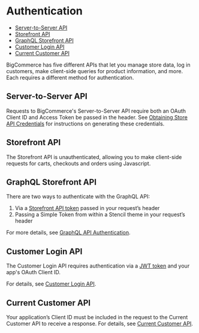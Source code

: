 # Authentication

<div class="otp" id="no-index">

- [Server-to-Server API](#server-to-server-api)
- [Storefront API](#storefront-api)
- [GraphQL Storefront API](#graphql-storefront-api)
- [Customer Login API](#customer-login-api)
- [Current Customer API](#current-customer-api)

</div>

BigCommerce has five different APIs that let you manage store data, log in customers, make client-side queries for product information, and more. Each requires a different method for authentication.

## Server-to-Server API

Requests to BigCommerce's Server-to-Server API require both an OAuth Client ID and Access Token be passed in the header. See [Obtaining Store API Credentials](https://developer.bigcommerce.com/api-docs/getting-started/authentication#obtaining-store-api-credentials) for instructions on generating these credentials.

## Storefront API
The Storefront API is unauthenticated, allowing you to make client-side requests for carts, checkouts and orders using Javascript. 

## GraphQL Storefront API
There are two ways to authenticate with the GraphQL API:
1. Via a [Storefront API token](https://developer.bigcommerce.com/api-reference/cart-checkout/storefront-api-token/api-token/createtoken) passed in your request’s header
2. Passing a Simple Token from within a Stencil theme in your request’s header

For more details, see [GraphQL API Authentication](https://developer.bigcommerce.com/api-docs/storefront/graphql/graphql-storefront-api-overview#authentication).

## Customer Login API

The Customer Login API requires authentication via a [JWT token](https://jwt.io/) and your app's OAuth Client ID.

For details, see [Customer Login API](https://developer.bigcommerce.com/api-docs/customers/customer-login-api).

## Current Customer API

Your application’s Client ID must be included in the request to the Current Customer API to receive a response. For details, see [Current Customer API](https://developer.bigcommerce.com/api-docs/customers/current-customer-api).